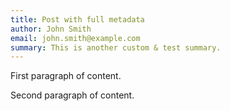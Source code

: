 ```yaml
---
title: Post with full metadata
author: John Smith
email: john.smith@example.com
summary: This is another custom & test summary.
---
```


First paragraph of content.

Second paragraph of content.
